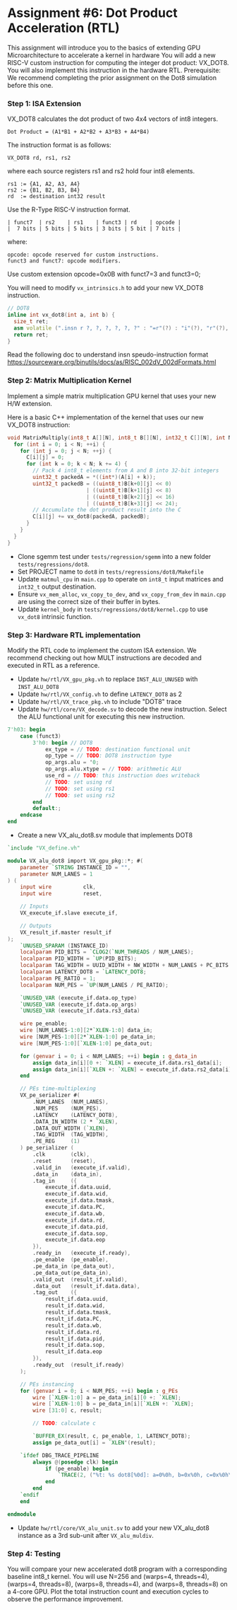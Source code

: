 # Assignment #6: Dot Product Acceleration (RTL)

This assignment will introduce you to the basics of extending GPU Microarchitecture to accelerate a kernel in hardware
You will add a new RISC-V custom instruction for computing the integer dot product: VX\_DOT8.
You will also implement this instruction in the hardware RTL.
Prerequisite: We recommend completing the prior assignment on the Dot8 simulation before this one.

### Step 1: ISA Extension

VX\_DOT8 calculates the dot product of two 4x4 vectors of int8 integers.

```
Dot Product = (A1*B1 + A2*B2 + A3*B3 + A4*B4)
```

The instruction format is as follows:

```
VX_DOT8 rd, rs1, rs2
```
where each source registers rs1 and rs2 hold four int8 elements.

```
rs1 := {A1, A2, A3, A4}
rs2 := {B1, B2, B3, B4}
rd  := destination int32 result
```

Use the R-Type RISC-V instruction format.

```
| funct7  | rs2    | rs1    | funct3 | rd    | opcode |
|  7 bits | 5 bits | 5 bits | 3 bits | 5 bit | 7 bits |
```

where:

```
opcode: opcode reserved for custom instructions.
funct3 and funct7: opcode modifiers.
```
Use custom extension opcode=0x0B with funct7=3 and funct3=0;

You will need to modify `vx_intrinsics.h` to add your new VX_DOT8 instruction.

``` c++
// DOT8
inline int vx_dot8(int a, int b) {
  size_t ret;
  asm volatile (".insn r ?, ?, ?, ?, ?, ?" : "=r"(?) : "i"(?), "r"(?), "r"(?));
  return ret;
}

```

Read the following doc to understand insn speudo-instruction format
https://sourceware.org/binutils/docs/as/RISC_002dV_002dFormats.html

### Step 2: Matrix Multiplication Kernel

Implement a simple matrix multiplication GPU kernel that uses your new H/W extension.

Here is a basic C++ implementation of the kernel that uses our new VX\_DOT8 instruction:

``` c++
void MatrixMultiply(int8_t A[][N], int8_t B[][N], int32_t C[][N], int N) {
  for (int i = 0; i < N; ++i) {
    for (int j = 0; j < N; ++j) {
      C[i][j] = 0;
      for (int k = 0; k < N; k += 4) {
        // Pack 4 int8_t elements from A and B into 32-bit integers
        uint32_t packedA = *((int*)(A[i] + k));
        uint32_t packedB = ((uint8_t)B[k+0][j] << 0)
                         | ((uint8_t)B[k+1][j] << 8)
                         | ((uint8_t)B[k+2][j] << 16)
                         | ((uint8_t)B[k+3][j] << 24);
        // Accumulate the dot product result into the C
        C[i][j] += vx_dot8(packedA, packedB);
      }
    }
  }
}
```

- Clone sgemm test under `tests/regression/sgemm` into a new folder `tests/regressions/dot8`.
- Set PROJECT name to `dot8` in `tests/regressions/dot8/Makefile`
- Update `matmul_cpu` in `main.cpp` to operate on `int8_t` input matrices and `int32_t` output destination.
- Ensure `vx_mem_alloc`, `vx_copy_to_dev`, and `vx_copy_from_dev` in `main.cpp` are using the correct size of their buffer in bytes.
- Update `kernel_body` in `tests/regressions/dot8/kernel.cpp` to use `vx_dot8` intrinsic function.

### Step 3: Hardware RTL implementation

Modify the RTL code to implement the custom ISA extension. We recommend checking out how MULT instructions are decoded and executed in RTL as a reference.

- Update `hw/rtl/VX_gpu_pkg.vh` to replace `INST_ALU_UNUSED` with `INST_ALU_DOT8`
- Update `hw/rtl/VX_config.vh` to define `LATENCY_DOT8` as 2
- Update `hw/rtl/VX_trace_pkg.vh` to include "DOT8" trace
- Update `hw/rtl/core/VX_decode.sv` to decode the new instruction. Select the ALU functional unit for executing this new instruction.

``` verilog
7'h03: begin
    case (funct3)
        3'h0: begin // DOT8
            ex_type = // TODO: destination functional unit
            op_type = // TODO: DOT8 instruction type
            op_args.alu = '0;
            op_args.alu.xtype = // TODO: arithmetic ALU
            use_rd = // TODO: this instruction does writeback 
            // TODO: set using rd
            // TODO: set using rs1
            // TODO: set using rs2
        end
        default:;
    endcase
end
```
- Create a new VX\_alu\_dot8.sv module that implements DOT8

``` verilog
`include "VX_define.vh"

module VX_alu_dot8 import VX_gpu_pkg::*; #(
    parameter `STRING INSTANCE_ID = "",
    parameter NUM_LANES = 1
) (
    input wire          clk,
    input wire          reset,

    // Inputs
    VX_execute_if.slave execute_if,

    // Outputs
    VX_result_if.master result_if
);
    `UNUSED_SPARAM (INSTANCE_ID)
    localparam PID_BITS = `CLOG2(`NUM_THREADS / NUM_LANES);
    localparam PID_WIDTH = `UP(PID_BITS);
    localparam TAG_WIDTH = UUID_WIDTH + NW_WIDTH + NUM_LANES + PC_BITS + 1 + NUM_REGS_BITS + PID_WIDTH + 1 + 1;
    localparam LATENCY_DOT8 = `LATENCY_DOT8;
    localparam PE_RATIO = 1;
    localparam NUM_PES = `UP(NUM_LANES / PE_RATIO);

    `UNUSED_VAR (execute_if.data.op_type)
    `UNUSED_VAR (execute_if.data.op_args)
    `UNUSED_VAR (execute_if.data.rs3_data)

    wire pe_enable;
    wire [NUM_LANES-1:0][2*`XLEN-1:0] data_in;
    wire [NUM_PES-1:0][2*`XLEN-1:0] pe_data_in;
    wire [NUM_PES-1:0][`XLEN-1:0] pe_data_out;

    for (genvar i = 0; i < NUM_LANES; ++i) begin : g_data_in
        assign data_in[i][0 +: `XLEN] = execute_if.data.rs1_data[i];
        assign data_in[i][`XLEN +: `XLEN] = execute_if.data.rs2_data[i];
    end

    // PEs time-multiplexing
    VX_pe_serializer #(
        .NUM_LANES  (NUM_LANES),
        .NUM_PES    (NUM_PES),
        .LATENCY    (LATENCY_DOT8),
        .DATA_IN_WIDTH (2 * `XLEN),
        .DATA_OUT_WIDTH (`XLEN),
        .TAG_WIDTH  (TAG_WIDTH),
        .PE_REG     (1)
    ) pe_serializer (
        .clk        (clk),
        .reset      (reset),
        .valid_in   (execute_if.valid),
        .data_in    (data_in),
        .tag_in     ({
            execute_if.data.uuid,
            execute_if.data.wid,
            execute_if.data.tmask,
            execute_if.data.PC,
            execute_if.data.wb,
            execute_if.data.rd,
            execute_if.data.pid,
            execute_if.data.sop,
            execute_if.data.eop
        }),
        .ready_in   (execute_if.ready),
        .pe_enable  (pe_enable),
        .pe_data_in (pe_data_out),
        .pe_data_out(pe_data_in),
        .valid_out  (result_if.valid),
        .data_out   (result_if.data.data),
        .tag_out    ({
            result_if.data.uuid,
            result_if.data.wid,
            result_if.data.tmask,
            result_if.data.PC,
            result_if.data.wb,
            result_if.data.rd,
            result_if.data.pid,
            result_if.data.sop,
            result_if.data.eop
        }),
        .ready_out  (result_if.ready)
    );

    // PEs instancing
    for (genvar i = 0; i < NUM_PES; ++i) begin : g_PEs
        wire [`XLEN-1:0] a = pe_data_in[i][0 +: `XLEN];
        wire [`XLEN-1:0] b = pe_data_in[i][`XLEN +: `XLEN];
        wire [31:0] c, result;

        // TODO: calculate c

        `BUFFER_EX(result, c, pe_enable, 1, LATENCY_DOT8);
        assign pe_data_out[i] = `XLEN'(result);

    `ifdef DBG_TRACE_PIPELINE
        always @(posedge clk) begin
            if (pe_enable) begin
                `TRACE(2, ("%t: %s dot8[%0d]: a=0%0h, b=0x%0h, c=0x%0h\n", $time, INSTANCE_ID, i, a, b, c))
            end
        end
    `endif
    end

endmodule
```

- Update `hw/rtl/core/VX_alu_unit.sv` to add your new VX_alu_dot8 instance as a 3rd sub-unit after `VX_alu_muldiv`.

### Step 4: Testing

You will compare your new accelerated dot8 program with a corresponding baseline int8_t kernel.
You will use N=256 and (warps=4, threads=4), (warps=4, threads=8), (warps=8, threads=4), and (warps=8, threads=8) on a 4-core GPU.
Plot the total instruction count and execution cycles to observe the performance improvement.
